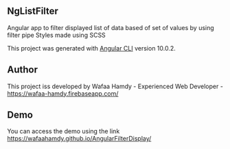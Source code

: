 ##  NgListFilter
Angular app to filter displayed list of data based of set of values by using filter pipe
Styles made using SCSS

This project was generated with [Angular CLI](https://github.com/angular/angular-cli) version 10.0.2.

## Author
This project iss developed by Wafaa Hamdy - Experienced Web Developer -  https://wafaa-hamdy.firebaseapp.com/

 ## Demo
 You can access the demo using the link https://wafaahamdy.github.io/AngularFilterDisplay/



